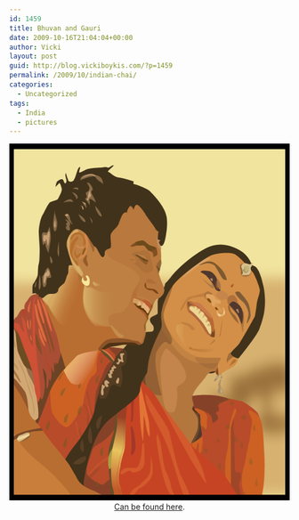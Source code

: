 ```yaml
---
id: 1459
title: Bhuvan and Gauri
date: 2009-10-16T21:04:04+00:00
author: Vicki
layout: post
guid: http://blog.vickiboykis.com/?p=1459
permalink: /2009/10/indian-chai/
categories:
  - Uncategorized
tags:
  - India
  - pictures
---
```

<p style="text-align: center;">
  <a href="https://raw.githubusercontent.com/veekaybee/wlb/gh-pages/assets/images/2009/10/Bollywood_Love_Vector.png"><img class="aligncenter size-full wp-image-1463" title="Bollywood_Love_Vector" src="https://raw.githubusercontent.com/veekaybee/wlb/gh-pages/assets/images/2009/10/Bollywood_Love_Vector.png" alt="Bollywood_Love_Vector" width="620" height="641" /></a><a href="http://alec3.deviantart.com/art/Bollywood-Love-Vector-4474280">Can be found here</a>.
</p>